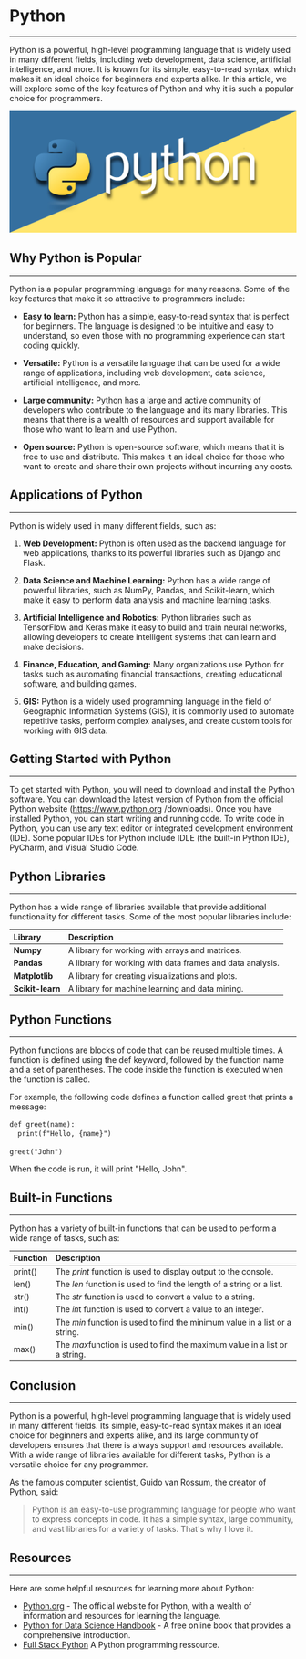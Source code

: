 # Python
---
Python is a powerful, high-level programming language that is widely used in many different fields,
including web development, data science, artificial intelligence, and more. It is known for its simple,
easy-to-read syntax, which makes it an ideal choice for beginners and experts alike. In this article,
we will explore some of the key features of Python and why it is such a popular choice for
programmers.

![Python logo](https://github.com/slash2000/APPDEV-12246266/blob/main/Articles/images/Python_01.jpg?raw=true)


## Why Python is Popular

---
Python is a popular programming language for many reasons. Some of the key features that make
it so attractive to programmers include:
* **Easy to learn:** Python has a simple, easy-to-read syntax that is perfect for beginners.
The language is designed to be intuitive and easy to understand, so even those with no programming experience can start coding quickly.

* **Versatile:** Python is a versatile language that can be used for a wide range of applications,
including web development, data science, artificial intelligence, and more. 
* **Large community:** Python has a large and active community of developers who contribute to
the language and its many libraries. This means that there is a wealth of resources and support
available for those who want to learn and use Python.
* **Open source:** Python is open-source software, which means that it is free to use and
distribute. This makes it an ideal choice for those who want to create and share their own
projects without incurring any costs.

## Applications of Python
---
Python is widely used in many different fields, such as:
1. **Web Development:** Python is often used as the backend language for web applications,
thanks to its powerful libraries such as Django and Flask.

2. **Data Science and Machine Learning:** Python has a wide range of powerful libraries, such as
NumPy, Pandas, and Scikit-learn, which make it easy to perform data analysis and machine
learning tasks.
3. **Artificial Intelligence and Robotics:** Python libraries such as TensorFlow and Keras make it
easy to build and train neural networks, allowing developers to create intelligent systems that
can learn and make decisions.
4. **Finance, Education, and Gaming:** Many organizations use Python for tasks such as
automating financial transactions, creating educational software, and building games.
5. **GIS:** Python is a widely used programming language in the field of Geographic Information
Systems (GIS), it is commonly used to automate repetitive tasks, perform complex analyses,
and create custom tools for working with GIS data.

## Getting Started with Python
---
To get started with Python, you will need to download and install the Python software. You can
download the latest version of Python from the official Python website (https://www.python.org
/downloads). Once you have installed Python, you can start writing and running code.
To write code in Python, you can use any text editor or integrated development environment (IDE).
Some popular IDEs for Python include IDLE (the built-in Python IDE), PyCharm, and Visual Studio
Code.

## Python Libraries
---
Python has a wide range of libraries available that provide additional functionality for different
tasks. Some of the most popular libraries include:

| Library | Description |
|:----- |:-----|
| **Numpy** | A library for working with arrays and matrices. |
| **Pandas** | A library for working with data frames and data analysis. |
| **Matplotlib** | A library for creating visualizations and plots. |
| **Scikit-learn** | A library for machine learning and data mining. |

## Python Functions
---
Python functions are blocks of code that can be reused multiple times. A function is defined using
the def keyword, followed by the function name and a set of parentheses. The code inside the
function is executed when the function is called.

For example, the following code defines a function called greet that prints a message:
    



    def greet(name):
      print(f"Hello, {name}")
      
    greet("John")
 
When the code is run, it will print "Hello, John".

## Built-in Functions
---
Python has a variety of built-in functions that can be used to perform a wide range of tasks, such
as:

| Function | Description |
| :------ | :------ |
| print() | The *print* function is used to display output to the console. |
| len() | The *len* function is used to find the length of a string or a list. |
| str() | The *str* function is used to convert a value to a string. |
| int() | The *in*t function is used to convert a value to an integer. |
| min() | The *min* function is used to find the minimum value in a list or a string. |
| max() | The *max*function is used to find the maximum value in a list or a string. |

## Conclusion
---
Python is a powerful, high-level programming language that is widely used in many different fields.
Its simple, easy-to-read syntax makes it an ideal choice for beginners and experts alike, and its
large community of developers ensures that there is always support and resources available. With
a wide range of libraries available for different tasks, Python is a versatile choice for any
programmer.

As the famous computer scientist, Guido van Rossum, the creator of Python, said:


> Python is an easy-to-use programming language for people who want to express concepts in
code. It has a simple syntax, large community, and vast libraries for a variety of tasks. That's
why I love it.


## Resources
---

Here are some helpful resources for learning more about Python:
* [Python.org](https://www.python.org/) - The official website for Python, with a wealth of information and resources for
learning the language.
* [Python for Data Science Handbook](https://jakevdp.github.io/PythonDataScienceHandbook) - A free online book that provides a comprehensive
introduction.
* [Full Stack Python](https://www.fullstackpython.com/) A Python programming ressource.
